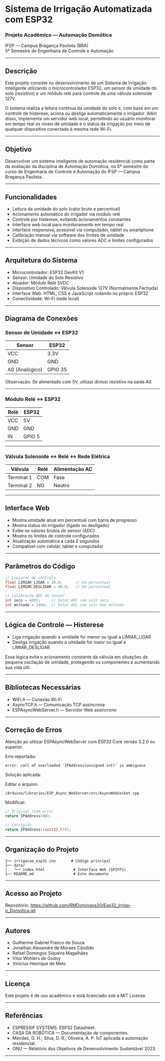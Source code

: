 
# Sistema de Irrigação Automatizada com ESP32

### Projeto Acadêmico — Automação Domótica  
IFSP — Campus Bragança Paulista (BRA)  
5º Semestre de Engenharia de Controle e Automação  

---

## Descrição

Este projeto consiste no desenvolvimento de um Sistema de Irrigação Inteligente utilizando o microcontrolador ESP32, um sensor de umidade do solo (resistivo) e um módulo relé para controle de uma válvula solenoide 127V.

O sistema realiza a leitura contínua da umidade do solo e, com base em um controle de histerese, aciona ou desliga automaticamente o irrigador. Além disso, implementa um servidor web local, permitindo ao usuário monitorar em tempo real os níveis de umidade e o status da irrigação por meio de qualquer dispositivo conectado à mesma rede Wi-Fi.

---

## Objetivo

Desenvolver um sistema inteligente de automação residencial como parte da avaliação da disciplina de Automação Domótica, no 5º semestre do curso de Engenharia de Controle e Automação do IFSP — Campus Bragança Paulista.

---

## Funcionalidades

- Leitura da umidade do solo (valor bruto e percentual)
- Acionamento automático do irrigador via módulo relé
- Controle por histerese, evitando acionamentos constantes
- Interface web local para monitoramento em tempo real
- Interface responsiva, acessível via computador, tablet ou smartphone
- Calibração manual via software dos limites de umidade
- Exibição de dados técnicos como valores ADC e limites configurados

---

## Arquitetura do Sistema

- Microcontrolador: ESP32 DevKit V1
- Sensor: Umidade do Solo Resistivo
- Atuador: Módulo Relé 5VDC
- Dispositivo Controlado: Válvula Solenoide 127V (Normalmente Fechada)
- Interface Web: HTML, CSS e JavaScript rodando no próprio ESP32
- Conectividade: Wi-Fi (rede local)

---

## Diagrama de Conexões

### Sensor de Umidade ↔️ ESP32

| Sensor            | ESP32  |
|-------------------|--------|
| VCC               | 3.3V   |
| GND               | GND    |
| A0 (Analógico)    | GPIO 35|

Observação: Se alimentado com 5V, utilizar divisor resistivo na saída A0.

---

### Módulo Relé ↔️ ESP32

| Relé  | ESP32  |
|-------|--------|
| VCC   | 5V     |
| GND   | GND    |
| IN    | GPIO 5 |

---

### Válvula Solenoide ↔️ Relé ↔️ Rede Elétrica

| Válvula        | Relé   | Alimentação AC |
|----------------|--------|-----------------|
| Terminal 1     | COM    | Fase            |
| Terminal 2     | NO     | Neutro          |

---

## Interface Web

- Mostra umidade atual em percentual com barra de progresso
- Mostra status do irrigador (ligado ou desligado)
- Exibe os valores brutos do sensor (ADC)
- Mostra os limites de controle configurados
- Atualização automática a cada 2 segundos
- Compatível com celular, tablet e computador

---

## Parâmetros do Código

```cpp
// Limiares de controle
float LIMIAR_LIGAR = 30.0;      // Em percentual
float LIMIAR_DESLIGAR = 40.0;   // Em percentual

// Calibração ADC do sensor
int seco = 4095;     // Valor ADC com solo seco
int molhado = 1400;  // Valor ADC com solo bem molhado
```

---

## Lógica de Controle — Histerese

- Liga irrigação quando a umidade for menor ou igual a LIMIAR_LIGAR
- Desliga irrigação quando a umidade for maior ou igual a LIMIAR_DESLIGAR

Essa lógica evita o acionamento constante da válvula em situações de pequena oscilação de umidade, protegendo os componentes e aumentando sua vida útil.

---

## Bibliotecas Necessárias

- WiFi.h — Conexão Wi-Fi
- AsyncTCP.h — Comunicação TCP assíncrona
- ESPAsyncWebServer.h — Servidor Web assíncrono

---

## Correção de Erros

Atenção ao utilizar ESPAsyncWebServer com ESP32 Core versão 3.2.0 ou superior.

Erro reportado:

```
error: call of overloaded 'IPAddress(unsigned int)' is ambiguous
```

Solução aplicada:

Editar o arquivo:

```
/Arduino/libraries/ESP_Async_WebServer/src/AsyncWebSocket.cpp
```

Modificar:

```cpp
// Original (com erro)
return IPAddress(0U);

// Corrigido
return IPAddress((uint32_t)0);
```

---

## Organização do Projeto

```
├── irrigacao_esp32.ino       # Código principal
├── data/
│   └── index.html             # Interface Web (SPIFFS)
├── README.md                  # Este documento
```

---

## Acesso ao Projeto

Repositório: https://github.com/RMDomingos20/Esp32_Irriga-o_Domotica.git

---

## Autores

- Guilherme Gabriel Franco de Souza  
- Jonathan Alexandre de Moraes Cândido  
- Rafael Domingos Siqueira Magalhães  
- Vitor Wohlers de Godoy  
- Vinicius Henrique de Melo  

---

## Licença

Este projeto é de uso acadêmico e está licenciado sob a MIT License.

---

## Referências

- ESPRESSIF SYSTEMS. ESP32 Datasheet.  
- CASA DA ROBÓTICA — Documentação de componentes.  
- Mendes, G. H.; Silva, D. R.; Oliveira, A. P. IoT aplicada à automação residencial.  
- ONU — Relatório dos Objetivos de Desenvolvimento Sustentável 2023.  

---
